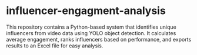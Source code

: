 # influencer-engagment-analysis
This repository contains a Python-based system that identifies unique influencers from video data using YOLO object detection. It calculates average engagement, ranks influencers based on performance, and exports results to an Excel file for easy analysis.
